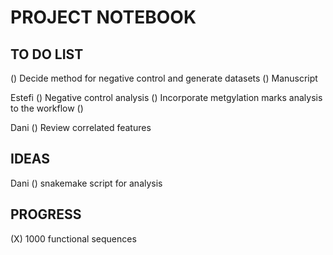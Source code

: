 # PROJECT NOTEBOOK 

## TO DO LIST

() Decide method for negative control and generate datasets
() Manuscript

Estefi 
() Negative control analysis 
() Incorporate metgylation marks analysis to the workflow 
() 

Dani 
() Review correlated features 

## IDEAS

Dani
() snakemake script for analysis 


## PROGRESS 
(X) 1000 functional sequences 